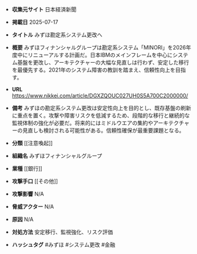 - **収集元サイト**
日本経済新聞

- **掲載日**
2025-07-17

- **タイトル**
みずほ勘定系システム更改へ

- **概要**
みずほフィナンシャルグループは勘定系システム「MINORI」を2026年度中にリニューアルする計画だ。日本IBMのメインフレームを中心にシステム基盤を更改し、アーキテクチャーの大幅な見直しは行わず、安定した移行を最優先する。2021年のシステム障害の教訓を踏まえ、信頼性向上を目指す。

- **URL**
https://www.nikkei.com/article/DGXZQOUC027UH0S5A700C2000000/

- **備考**
みずほの勘定系システム更改は安定性向上を目的とし、既存基盤の刷新に重点を置く。攻撃や障害リスクを低減するため、段階的な移行と継続的な監視体制の強化が必要だ。将来的にはミドルウエアの集約やアーキテクチャーの見直しも検討される可能性がある。信頼性確保が最重要課題となる。

- **分類**
[[注意喚起]]

- **組織名**
みずほフィナンシャルグループ

- **業種**
[[銀行]]

- **攻撃手口**
[[その他]]

- **攻撃影響**
N/A

- **脅威アクター**
N/A

- **原因**
N/A

- **対処方法**
安定移行、監視強化、リスク評価

- **ハッシュタグ**
#みずほ #システム更改 #金融
